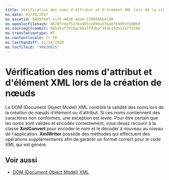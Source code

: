 ```yaml
---
title: Vérification des noms d'attribut et d'élément XML lors de la création de nœuds
ms.date: 03/30/2017
ms.assetid: b489f647-a175-4659-ada4-170058bb41d0
ms.openlocfilehash: 0678f7daf5276a905ce890a5f6a0f64993fb08b0
ms.sourcegitcommit: 965a5af7918acb0a3fd3baf342e15d511ef75188
ms.translationtype: MT
ms.contentlocale: fr-FR
ms.lasthandoff: 11/18/2020
ms.locfileid: "94828815"
---
```

# <a name="xml-element-and-attribute-name-verification-when-creating-new-nodes"></a>Vérification des noms d'attribut et d'élément XML lors de la création de nœuds
Le DOM (Document Object Model) XML contrôle la validité des noms lors de la création de nœuds d'élément ou d'attribut. Si ces noms contiennent des caractères non conformes, une exception est levée. Pour être certain que les noms sont valides et encodés correctement, vous devez recourir à la classe **XmlConvert** pour encoder le nom et le décoder à nouveau au niveau de l'application. **XmlWriter** possède des méthodes qui effectuent des opérations supplémentaires afin de garantir un format correct pour le code XML qui est généré.  
  
## <a name="see-also"></a>Voir aussi

- [DOM (Document Object Model) XML](xml-document-object-model-dom.md)

